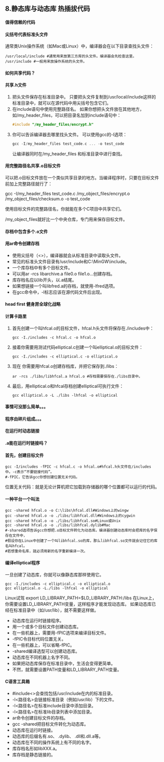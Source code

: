 ## 8.静态库与动态库 热插拔代码
#### 值得信赖的代码
#### 尖括号代表标准头文件
通常类Unix操作系统（如Mac或Linux）中，编译器会在以下目录查找头文件：
```shell
/usr/local/include #通常用来放第三方库的头文件。编译器会先检查这里。
/usr/include #一般用来放操作系统的头文件。
```
#### 如何共享代码？
#### 共享.h文件
1. 把头文件保存在标准目录中。
    只要把头文件复制到/usr/local/include这样的标准目录中，就可以在源代码中用尖括号包含它们。
2. 在include语句中使用完整路径名。
    如果你想把头文件放在其他地方，如/my_header_files，可以把目录名加到include语句中：
    ```c
    #include "/my_header_files/encrypt.h"
    ```
3. 你可以告诉编译器去哪里找头文件。
    可以使用gcc的-I选项：
    ```c
    gcc -I/my_header_files test_code.c ... -o test_code
    ```
    让编译器同时在/my_header_files 和标准目录中进行查找。

#### 用完整路径名共享.o目标文件
可以把.o目标文件放在一个类似共享目录的地方。当编译程序时，只要在目标文件前加上完整路径就行了：

gcc -I/my_header_files test_code.c /my_object_files/encrypt.o /my_object_files/checksum.o -o test_code

使用目标文件的完整路径名，你就能在多个C项目中共享它们。

/my_object_files就好比一个中央仓库，专门用来保存目标文件。

#### 存档中包含多个.o文件
#### 用ar命令创建存档
- 使用尖括号（<>），编译器就会从标准目录中读取头文件。
- 常见的标准头文件目录有/usr/include和C:\MinGW\include。
- 一个库存档中有多个目标文件。
- 可以用ar -rcs libarchive.a file0.o file1.o...创建存档。
- 库存档名应以lib开头，以.a结尾。
- 如果想链接一个叫libfred.a的存档，就使用-lfred选项。
- 在gcc命令中，-l标志应该在源代码文件后出现。

#### head first 健身房全球化战略
#### 计算卡路里
1. 首先创建一个叫hfcal.o的目标文件，hfcal.h头文件将保存在./includes中：
    ```shell
    gcc -I./includes -c hfcal.c -o hfcal.o
    ```

2. 接着你需要用测试代码elliptical.c创建一个叫elliptical.o的目标文件：
    ```shell
    gcc -I./includes -c elliptical.c -o elliptical.o
    ```
3. 现在 你需要用hfcal.o创建存档库，并把它保存到./libs：
    ```shell
    ar -rcs ./libs/libhfcal.a hfcal.o #存档需要保存在./libs目录中。
    ```
4. 最后，用elliptical.o和hfcal存档创建elliptical可执行文件：
    ```shell
    gcc elliptical.o -L ./libs -lhfcal -o elliptical
    ```

#### 事情可没那么简单。。。
#### 程序由碎片组成。。。
#### 在运行时动态链接
#### .a能在运行时链接吗？
#### 首先，创建目标文件
```shell
gcc -I/includes -fPIC -c hfcal.c -o hfcal.o#hfcal.h头文件在/includes中。-c表示“不要链接代码”。
#-fPIC，它告诉gcc你想创建位置无关代码。
```

位置无关代码：就是无论计算机把它加载到存储器的哪个位置都可以运行的代码。

#### 一种平台一个叫法
```shell
gcc -shared hfcal.o -o C:\libs\hfcal.dll#Windows上的wingw
gcc -shared hfcal.o -o ./libs/libhfcal.dll#Windows上的cygwin
gcc -shared hfcal.o -o ./libs/libhfcal.so#Linux或Unix
gcc -shared hfcal.o -o ./libs/libhfcal.dylib#Mac
#-shared选项告诉gcc你想把.o目标文件转化为动态库。编译器创建动态库时会把库的名字保存在文件中，
#假设你在Linux中创建了一个叫libhfcal.so的库，那么libhfcal.so文件就会记住它的库名叫hfcal。
#若想重命名库，就必须用新的名字重新编译一次。
```
#### 编译elliptical程序
一旦创建了动态库，你就可以像静态库那样使用它。
```shell
gcc -I./includes -c elliptical.c -o elliptical.o
gcc elliptical.o -L./libs -lhfcal -o elliptical
```
Linux试驾
    export LD_LIBRARY_PATH=$LD_LIBRARY_PATH:/libs
    在Linux上，你需要设置LD_LIBRARY_PATH变量，这样程序才能发现动态库。
    如果动态库已经在标准目录中（如/usr/lib），就不需要这样做。


- 动态库在运行时链接程序。
- 用一个或多个目标文件创建动态库。
- 在一些机器上，需要用-fPIC选项来编译目标文件。
- -fPIC令目标代码位置无关。
- 在一些机器上，可以省略-fPIC。
- -shared编译选型可以创建动态库。
- 动态库在不同机器上名字不同。
- 如果把动态库保存在标准目录中，生活会变得更简单。
- 不然，就需要设置PATH变量和LD_LIBRARY_PATH变量。

#### C语言工具箱
- \#include<>会查找包括/usr/include在内的标准目录。
- -l<路径名>会链接标准目录（例如/usr/lib）下的文件。
- -l<路径名>在标准include目录中添加目录。
- -l<路径名>在标准lib目录列表中添加目录。
- ar命令创建目标文件的存档。
- gcc -shared把目标文件转化为动态库。
- 动态库在运行时链接。
- 动态库的后缀名有.so、 .dylib、 .dll和.dll.a等。
- 动态库在不同的操作系统上有不同的名字。
- 库存档名形如libXXX.a。
- 库存档是静态链接的。

